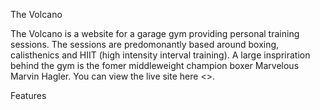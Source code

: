 The Volcano 

The Volcano is a website for a garage gym providing personal training sessions. The sessions are predomonantly based around boxing, calisthenics and HIIT (high intensity interval training). A large inspriration behind the gym is the fomer middleweight champion boxer Marvelous Marvin Hagler. You can view the live site here <>.

Features

